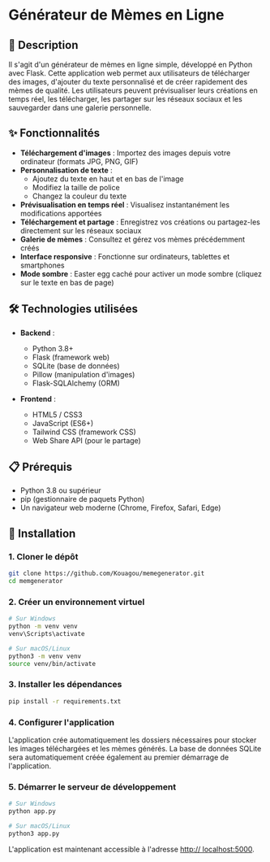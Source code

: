 # Générateur de Mèmes en Ligne

## 📝 Description

 Il s'agit d'un générateur de mèmes en ligne simple, développé en Python avec Flask. 
 Cette application web permet aux utilisateurs de télécharger des images, d'ajouter du texte
 personnalisé et de créer rapidement des mèmes de qualité. Les utilisateurs peuvent prévisualiser
 leurs créations en temps réel, les télécharger, les partager sur les réseaux sociaux et les sauvegarder
 dans une galerie personnelle. 

## ✨ Fonctionnalités

- **Téléchargement d'images** : Importez des images depuis votre ordinateur (formats JPG, PNG, GIF)
- **Personnalisation de texte** :
  - Ajoutez du texte en haut et en bas de l'image
  - Modifiez la taille de police
  - Changez la couleur du texte
- **Prévisualisation en temps réel** : Visualisez instantanément les modifications apportées
- **Téléchargement et partage** : Enregistrez vos créations ou partagez-les directement sur les réseaux sociaux
- **Galerie de mèmes** : Consultez et gérez vos mèmes précédemment créés
- **Interface responsive** : Fonctionne sur ordinateurs, tablettes et smartphones
- **Mode sombre** : Easter egg caché pour activer un mode sombre (cliquez sur le texte en bas de page)

## 🛠️ Technologies utilisées

- **Backend** :
  - Python 3.8+
  - Flask (framework web)
  - SQLite (base de données)
  - Pillow (manipulation d'images)
  - Flask-SQLAlchemy (ORM)
  
- **Frontend** :
  - HTML5 / CSS3
  - JavaScript (ES6+)
  - Tailwind CSS (framework CSS)
  - Web Share API (pour le partage)

## 📋 Prérequis

- Python 3.8 ou supérieur
- pip (gestionnaire de paquets Python)
- Un navigateur web moderne (Chrome, Firefox, Safari, Edge)

## 🚀 Installation

### 1. Cloner le dépôt

```bash
git clone https://github.com/Kouagou/memegenerator.git
cd memgenerator
```
### 2. Créer un environnement virtuel

```bash
# Sur Windows
python -m venv venv
venv\Scripts\activate

# Sur macOS/Linux
python3 -m venv venv
source venv/bin/activate
```

### 3. Installer les dépendances

```bash
pip install -r requirements.txt
```

### 4. Configurer l'application

L'application crée automatiquement les dossiers nécessaires pour stocker les images téléchargées et les mèmes générés.
La base de données SQLite sera automatiquement créée également au premier démarrage de l'application.

### 5. Démarrer le serveur de développement

```bash
# Sur Windows
python app.py

# Sur macOS/Linux
python3 app.py
```

L'application est maintenant accessible à l'adresse [http:// localhost:5000](http://localhost:5000).

